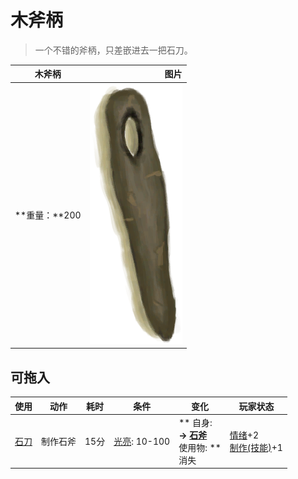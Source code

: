 # 木斧柄  
> 一个不错的斧柄，只差嵌进去一把石刀。  
  
  木斧柄  |   图片   
 ----  |  ----:   
 **重量：**200  |  ![](Sprite/WoodHandle.png)   
  
## 可拖入  
使用  |  动作  |  耗时  |  条件  |  变化  |  玩家状态  
----  |  ----  |  ----  |  ----  |  ----  |  ----  
[石刀](StoneSharpened.md)  |  制作石斧  |  15分  |  [光亮](Light.md): 10-100  |  ** 自身: **<br>→ [石斧](StoneAxe.md)<br>** 使用物: **<br>消失  |  [情绪](Morale.md)+2<br>[制作(技能)](Skill_Crafting.md)+1  
